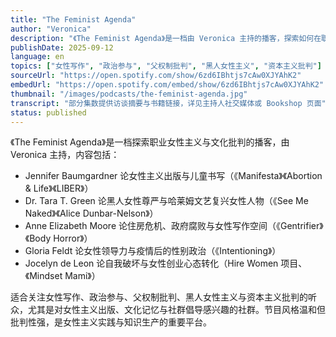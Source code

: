 ```yaml
---
title: "The Feminist Agenda"
author: "Veronica"
description: "《The Feminist Agenda》是一档由 Veronica 主持的播客，探索如何在职场与日常生活中实践女性主义。节目邀请作家、学者与倡导者，分享她们在出版、教育、社群组织与文化批判中的经验，强调职业女性主义、文化记忆与交叉性政治。风格温和但批判性强，适合关注女性主义实践与知识生产的听众。Spotify 评分为 5.0（1 条评论），为独立女性主义播客中的持续声音。"
publishDate: 2025-09-12
language: en
topics: ["女性写作", "政治参与", "父权制批判", "黑人女性主义", "资本主义批判"]
sourceUrl: "https://open.spotify.com/show/6zd6IBhtjs7cAw0XJYAhK2"
embedUrl: "https://open.spotify.com/embed/show/6zd6IBhtjs7cAw0XJYAhK2"
thumbnail: "/images/podcasts/the-feminist-agenda.jpg"
transcript: "部分集数提供访谈摘要与书籍链接，详见主持人社交媒体或 Bookshop 页面"
status: published
---
```


《The Feminist Agenda》是一档探索职业女性主义与文化批判的播客，由 Veronica 主持，内容包括：

- Jennifer Baumgardner 论女性主义出版与儿童书写（《Manifesta》《Abortion & Life》《LIBER》）
- Dr. Tara T. Green 论黑人女性尊严与哈莱姆文艺复兴女性人物（《See Me Naked》《Alice Dunbar-Nelson》）
- Anne Elizabeth Moore 论住房危机、政府腐败与女性写作空间（《Gentrifier》《Body Horror》）
- Gloria Feldt 论女性领导力与疫情后的性别政治（《Intentioning》）
- Jocelyn de Leon 论自我破坏与女性创业心态转化（Hire Women 项目、《Mindset Mami》）

适合关注女性写作、政治参与、父权制批判、黑人女性主义与资本主义批判的听众，尤其是对女性主义出版、文化记忆与社群倡导感兴趣的社群。节目风格温和但批判性强，是女性主义实践与知识生产的重要平台。
